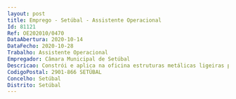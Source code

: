 ```yaml
--- 
layout: post
title: Emprego - Setúbal - Assistente Operacional
Id: 81121
Ref: OE202010/0470
DataAbertura: 2020-10-14
DataFecho: 2020-10-28
Trabalho: Assistente Operacional
Empregador: Câmara Municipal de Setúbal
Descricao: Constrói e aplica na oficina estruturas metálicas ligeiras para edifícios, pontes, caldeiras, caixilharias ou outras obras  interpreta desenhos e outras especificações técnicas  corta chapas de aço, perfilados de alumínio e tubos, por meio de tesouras mecânicas. Maçaricos ou por outros processos  utiliza diferentes matérias para as obras a realizar, tais como macacos hidráulicos, marretas, martelos, cunhas, material de corte, de solda e de aquecimento  enforma chapas e perfilados de pequenas secções  fura e escaria os furos para os parafusos e rebites  por vezes, encurva ou trabalha de outra maneira chapas e perfilados, executa a ligação de elementos metálicos por meio de parafusos rebites e outros processos.
CodigoPostal: 2901-866 SETÚBAL
Concelho: Setúbal
Distrito: Setúbal
--- 
```

